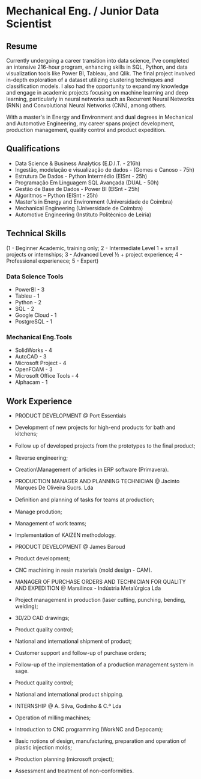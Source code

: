 # Mechanical Eng. / Junior Data Scientist


## Resume

Currently undergoing a career transition into data science, I've completed an intensive 216-hour program, enhancing skills in SQL, Python, and data visualization tools like Power BI, Tableau, and Qlik. The final project involved in-depth exploration of a dataset utilizing clustering techniques and classification models. I also had the opportunity to expand my knowledge and engage in academic projects focusing on machine learning and deep learning, particularly in neural networks such as Recurrent Neural Networks (RNN) and Convolutional Neural Networks (CNN), among others.

With a master's in Energy and Environment and dual degrees in Mechanical and Automotive Engineering, my career spans project development, production management, quality control and product expedition.

## Qualifications

- Data Science & Business Analytics (E.D.I.T. - 216h)
- Ingestão, modelação e visualização de dados - (Gomes e Canoso - 75h)
- Estrutura De Dados - Python Intermédio (EISnt - 25h)
- Programação Em Linguagem SQL Avançada (DUAL - 50h)
- Gestão de Base de Dados - Power BI (EISnt - 25h)
- Algoritmos – Python (EISnt - 25h)
- Master's in Energy and Environment (Universidade de Coimbra)
- Mechanical Engineering (Universidade de Coimbra)
- Automotive Engineering (Instituto Politécnico de Leiria)

## Technical Skills
(1 - Beginner Academic, training only; 2 - Intermediate Level 1 + small projects or internships; 3 - Advanced Level ½ + project experience; 4 - Professional experienece; 5 - Expert)

### Data Science Tools
- PowerBI - 3
- Tableu - 1
- Python - 2
- SQL - 2
- Google Cloud - 1
- PostgreSQL - 1

### Mechanical Eng.Tools
- SolidWorks - 4
- AutoCAD - 3
- Microsoft Project - 4
- OpenFOAM - 3
- Microsoft Office Tools - 4
- Alphacam - 1

## Work Experience

- PRODUCT DEVELOPMENT @ Port Essentials
 - Development of new projects for high-end products for bath and kitchens;
 - Follow up of developed projects from the prototypes to the ﬁnal product;
 - Reverse engineering;
 - Creation\Management of articles in ERP software (Primavera).

- PRODUCTION MANAGER AND PLANNING TECHNICIAN @ Jacinto Marques De Oliveira Sucrs. Lda
 - Deﬁnition and planning of tasks for teams at production;
 - Manage prodution;
 - Management of work teams;
 - Implementation of KAIZEN methodology.

- PRODUCT DEVELOPMENT @ James Baroud
 - Product development;
 - CNC machining in resin materials (mold design - CAM).

- MANAGER OF PURCHASE ORDERS AND TECHNICIAN FOR QUALITY AND EXPEDITION @ Marsilinox - Indústria Metalúrgica Lda
 - Project management in production (laser cutting, punching, bending, welding);
 - 3D/2D CAD drawings;
 - Product quality control;
 - National and international shipment of product;
 - Customer support and follow-up of purchase orders;
 - Follow-up of the implementation of a production management system in sage.
 - Product quality control;
 - National and international product shipping.

- INTERNSHIP @ A. Silva, Godinho & C.ª Lda
 - Operation of milling machines;
 - Introduction to CNC programming (WorkNC and Depocam);
 - Basic notions of design, manufacturing, preparation and operation of plastic injection molds;
 - Production planning (microsoft project);
 - Assessment and treatment of non-conformities.
